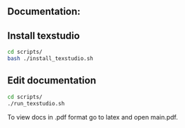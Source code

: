 ## Documentation:

## Install texstudio

```sh
cd scripts/
bash ./install_texstudio.sh
```

## Edit documentation

```sh
cd scripts/
./run_texstudio.sh
```

To view docs in .pdf format go to latex and open main.pdf.
